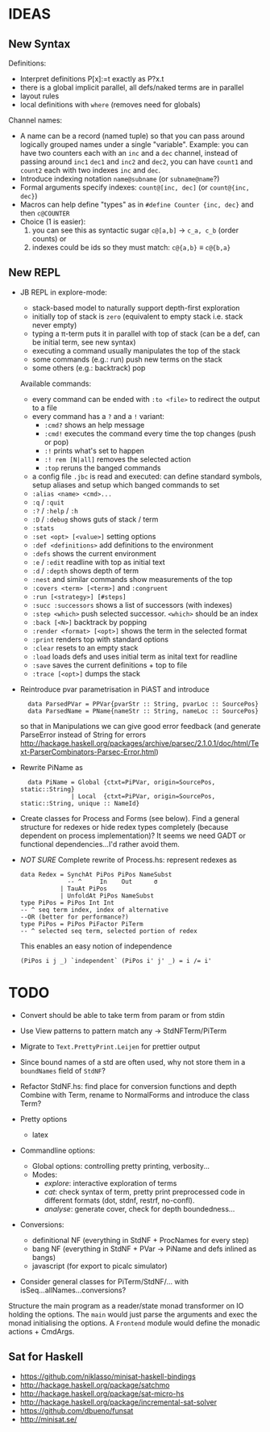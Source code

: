 # IDEAS

## New Syntax

Definitions:

+ Interpret definitions P[x]:=t exactly as P?x.t
+ there is a global implicit parallel, all defs/naked terms are in parallel
+ layout rules
+ local definitions with `where` (removes need for globals)

Channel names:

+ A name can be a record (named tuple) so that you can pass around logically grouped names under a single "variable". Example: you can have two counters each with an `inc` and a `dec` channel, instead of passing around `inc1` `dec1` and `inc2` and `dec2`, you can have `count1` and `count2` each with two indexes `inc` and `dec`.
+ Introduce indexing notation `name@subname` (or `subname@name`?)
+ Formal arguments specify indexes: `count@[inc, dec]` (or `count@{inc, dec}`)
+ Macros can help define "types" as in `#define Counter {inc, dec}` and then `c@COUNTER` 
+ Choice (1 is easier):
  1. you can see this as syntactic sugar `c@[a,b]` → `c_a, c_b` (order counts) or
  2. indexes could be ids so they must match: `c@{a,b}` ≡ `c@{b,a}`

## New REPL

+ JB REPL in explore-mode:
   - stack-based model to naturally support depth-first exploration
   - initially top of stack is `zero` (equivalent to empty stack i.e. stack never empty)
   - typing a π-term puts it in parallel with top of stack (can be a def, can be initial term, see new syntax)
   - executing a command usually manipulates the top of the stack
   - some commands (e.g.: run) push new terms on the stack
   - some others (e.g.: backtrack) pop

  Available commands: 

   - every command can be ended with `:to <file>` to redirect the output to a file
   - every command has a `?` and a `!` variant:
      * `:cmd?` shows an help message
      * `:cmd!` executes the command every time the top changes (push or pop)
      * `:!` prints what's set to happen
      * `:! rem [N|all]` removes the selected action
      * `:top` reruns the banged commands
   - a config file `.jbc` is read and executed:
     can define standard symbols, setup aliases and setup which banged commands to set
   - `:alias <name> <cmd>...` 
   - `:q` / `:quit`
   - `:?` / `:help` / `:h`
   - `:D` / `:debug` shows guts of stack / term
   - `:stats`
   - `:set <opt> [<value>]` setting options
   - `:def <definitions>` add definitions to the environment
   - `:defs` shows the current environment
   - `:e` / `:edit` readline with top as initial text
   - `:d` / `:depth` shows depth of term
   - `:nest` and similar commands show measurements of the top
   - `:covers <term> [<term>]` and `:congruent`
   - `:run [<strategy>] [#steps]`
   - `:succ :successors` shows a list of successors (with indexes)
   - `:step <which>` push selected successor. `<which>` should be an index
   - `:back [<N>]` backtrack by popping
   - `:render <format> [<opt>]` shows the term in the selected format
   - `:print` renders top with standard options
   - `:clear` resets to an empty stack
   - `:load` loads defs and uses initial term as inital text for readline
   - `:save` saves the current definitions + top to file
   - `:trace [<opt>]` dumps the stack 

+ Reintroduce pvar parametrisation in PiAST and introduce

        data ParsedPVar = PPVar{pvarStr :: String, pvarLoc :: SourcePos}
        data ParsedName = PName{nameStr :: String, nameLoc :: SourcePos}

  so that in Manipulations we can give good error feedback (and generate
  ParseError instead of String for errors <http://hackage.haskell.org/packages/archive/parsec/2.1.0.1/doc/html/Text-ParserCombinators-Parsec-Error.html>)

+ Rewrite PiName as

        data PiName = Global {ctxt=PiPVar, origin=SourcePos, static::String}
                    | Local  {ctxt=PiPVar, origin=SourcePos, static::String, unique :: NameId}

+ Create classes for Process and Forms (see below).
  Find a general structure for redexes or hide redex types completely (because
  dependent on process implementation)?
  It seems we need GADT or functional dependencies...I'd rather avoid them.

+ *NOT SURE* Complete rewrite of Process.hs: represent redexes as

      data Redex = SynchAt PiPos PiPos NameSubst
                   -- ^     In    Out      σ
                 | TauAt PiPos
                 | UnfoldAt PiPos NameSubst
      type PiPos = PiPos Int Int
      -- ^ seq term index, index of alternative
      --OR (better for performance?)
      type PiPos = PiPos PiFactor PiTerm
      -- ^ selected seq term, selected portion of redex

  This enables an easy notion of independence

      (PiPos i j _) `independent` (PiPos i' j' _) = i /= i'

# TODO

+ Convert should be able to take term from param or from stdin

+ Use View patterns to pattern match any → StdNFTerm/PiTerm

+ Migrate to `Text.PrettyPrint.Leijen` for prettier output

+ Since bound names of a std are often used, why not store them in a
  `boundNames` field of `StdNF`?

+ Refactor StdNF.hs: find place for conversion functions and depth
  Combine with Term, rename to NormalForms and introduce the class Term?

+ Pretty options
    * latex

+ Commandline options:
    * Global options: controlling pretty printing, verbosity...
    * Modes:
      - *explore*: interactive exploration of terms
      - *cat*: check syntax of term, pretty print preprocessed code in different
        formats (dot, stdnf, restrf, no-confl).
      - *analyse*: generate cover, check for depth boundedness...

+ Conversions:
  * definitional NF (everything in StdNF + ProcNames for every step)
  * bang NF (everything in StdNF + PVar -> PiName and defs inlined as bangs)
  * javascript (for export to picalc simulator)

+ Consider general classes for PiTerm/StdNF/... with
  isSeq...allNames...conversions?

Structure the main program as a reader/state monad transformer on IO holding the
options. The `main` would just parse the arguments and exec the monad
initialising the options.
A `Frontend` module would define the monadic actions + CmdArgs.


## Sat for Haskell

* <https://github.com/niklasso/minisat-haskell-bindings>
* <http://hackage.haskell.org/package/satchmo>
* <http://hackage.haskell.org/package/sat-micro-hs>
* <http://hackage.haskell.org/package/incremental-sat-solver>
* <https://github.com/dbueno/funsat>
* <http://minisat.se/>

